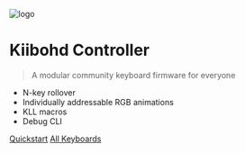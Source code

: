 ![logo](https://input.club/wp-content/uploads/2015/04/ic_logo_favi.png)

# Kiibohd Controller

> A modular community keyboard firmware for everyone

- N-key rollover
- Individually addressable RGB animations
- KLL macros
- Debug CLI

[Quickstart](Quickstart)
[All Keyboards](Keyboards)
